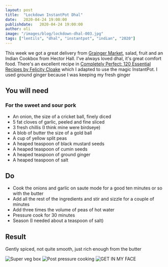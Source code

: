 ```yaml
---
layout: post
title:  "Lockdown InstantPot Dhal"
date:   2020-04-24 19:00:00
publishdate:   2020-04-24 19:00:00
author: oli
image: "/images/blog/lockdown-dhal-003.jpg"
tags: ["lentils", "dhal", "instantpot", "indian", "2020"]
---
```


This week we got a great delivery from [Grainger Market](https://shop.graingerdelivery.com/), salad, fruit and an  Indian Cookbox from Hector Hall.  I've always loved dhal, it's great comfort food.  There's an excellent recipe in [Completely Perfect: 120 Essential Recipes by Felicity Cloake](https://www.amazon.co.uk/Completely-Perfect-Essential-Recipes-Every-ebook/dp/B07FDKV94Z/ref=as_li_ss_tl?dchild=1&keywords=the+perfect+cookbook&qid=1587827040&sr=8-6&linkCode=ll1&tag=wwwcoldclimat-21&linkId=fd3182b6927783c5bfaf709fba7464ec&language=en_GB)  which I adapted to use the magic InstantPot.  I used ground ginger because I was keeping my fresh ginger

## You will need

### For the sweet and sour pork

* An onion, the size of a cricket ball, finely diced
* 5 fat cloves of garlic, peeled and fine sliced
* 3 fresh chillis (I think mine were birdseye)
* A blob of butter the size of a gold ball
* A cup of yellow split peas
* A heaped teaspoon of black mustard seeds
* A heaped teaspoon of cumin seeds
* A heaped teaspoon of ground ginger
* A heaped teaspoon of salt




## Do

* Cook the onions and garlic on saute mode for a good ten minutes or so with the butter
* Add all the rest of the ingredients and stir and sizzle for a couple of minutes
* Add three times the volume of peas of hot water
* Pressure cook for 30 minutes
* Season (I needed about a teaspoon of salt)

## Result

Gently spiced, not quite smooth, just rich enough from the butter



![Super veg box](/images/blog/lockdown-dhal-001.jpg)
![Post pressure cooking](/images/blog/lockdown-dhal-002.jpg)
![GET IN MY FACE](/images/blog/lockdown-dhal-003.jpg)
